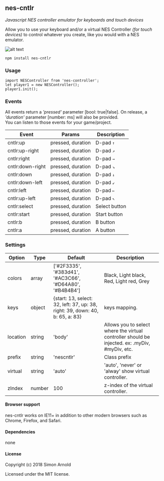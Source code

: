 nes-cntlr
-------
_Javascript NES controller emulator for keyboards and touch devices_

Allow you to use your keyboard and/or a virtual NES Controller _(for touch devices)_ to control whatever you create, like you would with a NES emulator.

![alt text](https://i.imgur.com/fR0uKUQ.png "NES Controller")

`npm install nes-cntlr`

### Usage

```
import NESController from 'nes-controller';
let player1 = new NESController();
player1.init();
```

### Events

All events return a _'pressed'_ parameter [bool: true|false]. On release, a _'duration'_ parameter [number: ms] will also be provided. <br>You can listen to those events for your game/project.

Event | Params | Description
----- | ------ | -----------
cntlr:up | pressed, duration | D-pad <kbd>↑</kbd>
cntlr:up-right | pressed, duration | D-pad <kbd>↗</kbd>
cntlr:right | pressed, duration | D-pad <kbd>→</kbd>
cntlr:down-right | pressed, duration | D-pad <kbd>↘</kbd>
cntlr:down | pressed, duration | D-pad <kbd>↓</kbd>
cntlr:down-left | pressed, duration | D-pad <kbd>↙</kbd>
cntlr:left | pressed, duration | D-pad <kbd>←</kbd>
cntlr:up-left | pressed, duration | D-pad <kbd>↖</kbd>
cntlr:select | pressed, duration | Select button
cntlr:start | pressed, duration | Start button
cntlr:b | pressed, duration | B button
cntlr:a | pressed, duration | A button

### Settings

Option | Type | Default | Description
------ | ---- | ------- | -----------
colors | array | ['#2F3335', '#383d41', '#AC3C66', '#D64A80', '#B4B4B4'] | Black, Light black, Red, Light red, Grey
keys | object | {start: 13, select: 32, left: 37, up: 38, right: 39, down: 40, b: 65, a: 83} | keys mapping.
location | string | 'body' | Allows you to select where the virtual controller should be injected. ex: .myDiv, #myDiv, etc.
prefix | string | 'nescntlr' | Class prefix
virtual | string | 'auto' | 'auto', 'never' or 'alway' show virtual controller.
zIndex | number | 100 | z-index of the virtual controller.

#### Browser support

nes-cntlr works on IE11+ in addition to other modern browsers such as Chrome, Firefox, and Safari.

#### Dependencies

none

#### License

Copyright (c) 2018 Simon Arnold

Licensed under the MIT license.
